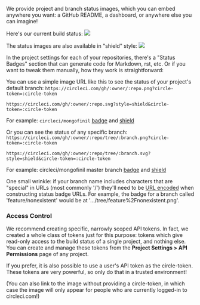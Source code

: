 <!--

title: Embeddable status badges
last_updated: July 30, 2014

-->

We provide project and branch status images, which you can embed anywhere you want: a GitHub
README, a dashboard, or anywhere else you can imagine!

Here's our current build status:
![](https://circleci.com/gh/circleci/circle.png?circle-token=3cc80b12ab3627373c76e13735b8bc00a1259b9e)</img>

The status images are also available in "shield" style:
![](https://circleci.com/gh/circleci/circle.svg?style=shield&circle-token=3cc80b12ab3627373c76e13735b8bc00a1259b9e)</img>

In the project settings for each of your repositories, there's a "Status Badges" section that can generate code for Markdown, rst, etc.  Or if you want to tweak them manually, how they work is straightforward:

You can use a simple image URL like this to see the status of your project's default branch:
`https://circleci.com/gh/:owner/:repo.png?circle-token=:circle-token`

`https://circleci.com/gh/:owner/:repo.svg?style=shield&circle-token=:circle-token`

For example:
`circleci/mongofinil` [badge](https://circleci.com/gh/circleci/mongofinil.png?circle-token=b14acf911433d315298235b0c2fbf7b2670a92a8)
and [shield](https://circleci.com/gh/circleci/mongofinil.svg?&style=shield&circle-token=b14acf911433d315298235b0c2fbf7b2670a92a8)

Or you can see the status of any specific branch: `https://circleci.com/gh/:owner/:repo/tree/:branch.png?circle-token=:circle-token`

`https://circleci.com/gh/:owner/:repo/tree/:branch.svg?style=shield&circle-token=:circle-token`

For example:
circleci/mongofinil master branch
[badge](https://circleci.com/gh/circleci/mongofinil/tree/master.png?circle-token=b14acf911433d315298235b0c2fbf7b2670a92a8)
and [shield](https://circleci.com/gh/circleci/mongofinil/tree/master.svg?style=shield&circle-token=b14acf911433d315298235b0c2fbf7b2670a92a8)

One small wrinkle: if your branch name includes characters that are "special" in URLs (most commonly '/') they'll need to be
[URL encoded](http://www.w3schools.com/tags/ref_urlencode.asp)
when constructing status badge URLs. For example, the badge for a branch called 'feature/nonexistent' would be at '.../tree/feature%2Fnonexistent.png'.


### Access Control

We recommend creating specific, narrowly scoped API tokens. In fact, we created a whole
class of tokens just for this purpose: tokens which give read-only access to the build
status of a single project, and nothing else. You can create and manage these tokens from
the **Project Settings &gt; API Permissions** page of any project.

If you prefer, it is also possible to use a user's API token as the circle-token. These
tokens are very powerful, so only do that in a trusted environment!

(You can also link to the image without providing a circle-token, in which case the image
will only appear for people who are currently logged-in to circleci.com!)
